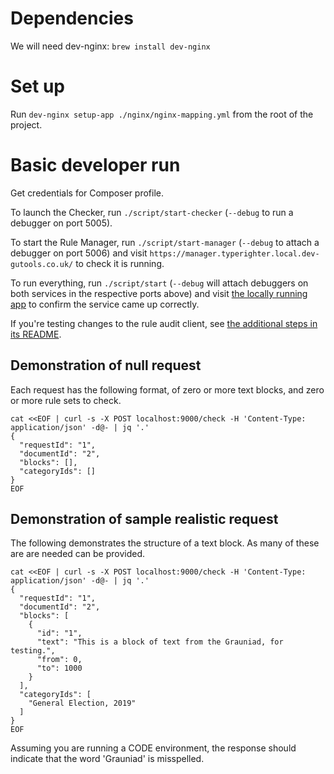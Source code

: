# Dependencies
We will need dev-nginx: `brew install dev-nginx`

# Set up

Run `dev-nginx setup-app ./nginx/nginx-mapping.yml` from the root of the project.

# Basic developer run

Get credentials for Composer profile.

To launch the Checker, run `./script/start-checker` (`--debug` to run a debugger on port 5005).

To start the Rule Manager, run `./script/start-manager` (`--debug` to attach a debugger on port 5006) and visit `https://manager.typerighter.local.dev-gutools.co.uk/` to check it is running.

To run everything, run `./script/start` (`--debug` will attach debuggers on both services in the respective ports above) and visit [the locally running app](https://manager.typerighter.local.dev-gutools.co.uk/) to confirm the service came up correctly.

If you're testing changes to the rule audit client, see [the additional steps in its README](https://github.com/guardian/typerighter/tree/main/rule-audit-client).

## Demonstration of null request

Each request has the following format, of zero or more text blocks, and zero or more rule sets to check.

```
cat <<EOF | curl -s -X POST localhost:9000/check -H 'Content-Type: application/json' -d@- | jq '.'
{
  "requestId": "1", 
  "documentId": "2", 
  "blocks": [], 
  "categoryIds": []
}
EOF

```

## Demonstration of sample realistic request

The following demonstrates the structure of a text block.  As many of these are
are needed can be provided.

```
cat <<EOF | curl -s -X POST localhost:9000/check -H 'Content-Type: application/json' -d@- | jq '.'
{
  "requestId": "1", 
  "documentId": "2", 
  "blocks": [
    {
      "id": "1",
      "text": "This is a block of text from the Grauniad, for testing.",
      "from": 0,
      "to": 1000
    }
  ], 
  "categoryIds": [
    "General Election, 2019"
  ]
}
EOF

```

Assuming you are running a CODE environment, the response should indicate that the word 'Grauniad' is misspelled.
